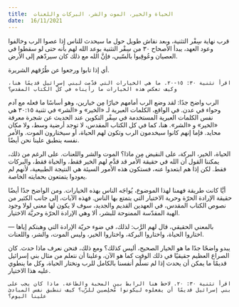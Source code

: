 ```yaml
---
title:  الحياة والخير، الموت والشر، البركات واللعنات
date:  16/11/2021
---
```


قرب نهاية سِفْر التثنية، وبعد نقاش طويل حول ما سيحدث للناس إذا عصوا الرب وخالفوا وعود العهد، يبدأ الأصحاح ٣٠ من سِفْر التثنية بوعد الله لهم بأنه حتى لو سقطوا في العصيان وعُوقِبوا بالسّبي، فإنَّ الله مع ذلك كان سيردّهم إلى الأرض.

أي إذا تابوا ورجعوا عن طُرُقهم الشريرة.

`اقرأ تثنية ٣٠: ١٥-٢٠. ما هي الخيارات التي قدّمت لبني إسرائيل قديمًا هنا، وكيف تعكس هذه الخيارات ما رأيناه في كلّ الكتاب المقدس؟`

الرب واضح جدًا: لقد وضع الرب أمامهم خيارًا مِن خيارين، وهو أساسًا ما فعله مع آدم وحواء في عدن. في الواقع، الكلمات العبرية لـ «الخير» و «الشر» في تثنية ٣٠:١٥ هي نفس الكلمات العبرية المستخدمة في سِفْر التكوين عند الحديث عن شجرة معرفة «الخير» و «الشر». هنا، كما في كل الكتاب المقدس، لا توجد أرضية وسط، ولا مكان محايد. فإما إنهم كانوا سيخدمون الرب وتكون لهم الحياة، أو سيختارون الموت. والأمر نفسه ينطبق علينا نحن أيضًا.

الحياة، الخير، البركة، على النقيض مِن ماذا؟ الموت والشر واللعنات. على الرغم من ذلك، يمكننا القول أن الله في حقيقة الأمر قد قدَّم لهم الخير فقط، والحياة فقط، والبركات فقط. لكن إذا هم ابتعدوا عنه، فستكون هذه الأمور السيئة هي النتيجة الطبيعية، لأنهم لم يعودوا يتمتعون بحمايته الخاصة.

أيَّا كانت طريقة فهمنا لهذا الموضوع، يُواجَه الناس بهذه الخيارات. ومن الواضح جدًا أيضًا حقيقة الإرادة الحرّة وحرية الاختيار التي يتمتع بها الناس. فهذه الآيات، إلى جانب الكثير من نصوص الكتاب المقدس، في العهدين القديم والجديد، سوف لا يكون لها معنى لولا وجود الهبة المقدّسة الممنوحة للبشر، ألا وهي الإرادة الحرّة وحريَّة الاختيار.

بالمعني الحقيقي، قال لهم الرَّب: لذلك، في ضوء حريّة الإرادة التي وهبتكم إياها — اختاروا الحياة، واختاروا البركة، واختاروا الخير، وليس الموت، والشر، واللعنات.

يبدو واضحًا جدًا ما هو الخيار الصحيح، أليس كذلك؟ ومع ذلك، فنحن نعرف ماذا حدث. كان الصراع العظيم حقيقيًا في ذلك الوقت كما هو الآن، وعلينا أن نتعلم من مثال بني إسرائيل قديمًا ما يمكن أن يحدث إذا لم نسلِّم أنفسنا بالكامل للرب ونختار الحياة، وكل ما ينطوي عليه هذا الاختيار.

`اقرأ تثنية ٣٠: ٢٠. لاحظ هنا الرابط بين المحبة والطاعة. ماذا كان يجب على بني إسرائيل قديمًا أن يفعلوه ليكونوا مُخلِصين للرّب؟ كيف تنطبق نفس المبادئ علينا اليوم؟`